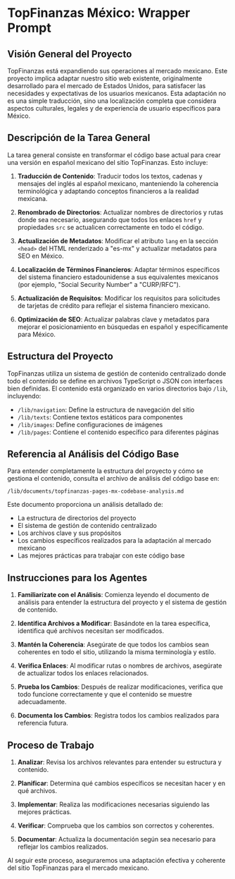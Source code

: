 # TopFinanzas México: Wrapper Prompt

## Visión General del Proyecto

TopFinanzas está expandiendo sus operaciones al mercado mexicano. Este proyecto implica adaptar nuestro sitio web existente, originalmente desarrollado para el mercado de Estados Unidos, para satisfacer las necesidades y expectativas de los usuarios mexicanos. Esta adaptación no es una simple traducción, sino una localización completa que considera aspectos culturales, legales y de experiencia de usuario específicos para México.

## Descripción de la Tarea General

La tarea general consiste en transformar el código base actual para crear una versión en español mexicano del sitio TopFinanzas. Esto incluye:

1. **Traducción de Contenido**: Traducir todos los textos, cadenas y mensajes del inglés al español mexicano, manteniendo la coherencia terminológica y adaptando conceptos financieros a la realidad mexicana.

2. **Renombrado de Directorios**: Actualizar nombres de directorios y rutas donde sea necesario, asegurando que todos los enlaces `href` y propiedades `src` se actualicen correctamente en todo el código.

3. **Actualización de Metadatos**: Modificar el atributo `lang` en la sección `<head>` del HTML renderizado a "es-mx" y actualizar metadatos para SEO en México.

4. **Localización de Términos Financieros**: Adaptar términos específicos del sistema financiero estadounidense a sus equivalentes mexicanos (por ejemplo, "Social Security Number" a "CURP/RFC").

5. **Actualización de Requisitos**: Modificar los requisitos para solicitudes de tarjetas de crédito para reflejar el sistema financiero mexicano.

6. **Optimización de SEO**: Actualizar palabras clave y metadatos para mejorar el posicionamiento en búsquedas en español y específicamente para México.

## Estructura del Proyecto

TopFinanzas utiliza un sistema de gestión de contenido centralizado donde todo el contenido se define en archivos TypeScript o JSON con interfaces bien definidas. El contenido está organizado en varios directorios bajo `/lib`, incluyendo:

- `/lib/navigation`: Define la estructura de navegación del sitio
- `/lib/texts`: Contiene textos estáticos para componentes
- `/lib/images`: Define configuraciones de imágenes
- `/lib/pages`: Contiene el contenido específico para diferentes páginas

## Referencia al Análisis del Código Base

Para entender completamente la estructura del proyecto y cómo se gestiona el contenido, consulta el archivo de análisis del código base en:

`/lib/documents/topfinanzas-pages-mx-codebase-analysis.md`

Este documento proporciona un análisis detallado de:

- La estructura de directorios del proyecto
- El sistema de gestión de contenido centralizado
- Los archivos clave y sus propósitos
- Los cambios específicos realizados para la adaptación al mercado mexicano
- Las mejores prácticas para trabajar con este código base

## Instrucciones para los Agentes

1. **Familiarízate con el Análisis**: Comienza leyendo el documento de análisis para entender la estructura del proyecto y el sistema de gestión de contenido.

2. **Identifica Archivos a Modificar**: Basándote en la tarea específica, identifica qué archivos necesitan ser modificados.

3. **Mantén la Coherencia**: Asegúrate de que todos los cambios sean coherentes en todo el sitio, utilizando la misma terminología y estilo.

4. **Verifica Enlaces**: Al modificar rutas o nombres de archivos, asegúrate de actualizar todos los enlaces relacionados.

5. **Prueba los Cambios**: Después de realizar modificaciones, verifica que todo funcione correctamente y que el contenido se muestre adecuadamente.

6. **Documenta los Cambios**: Registra todos los cambios realizados para referencia futura.

## Proceso de Trabajo

1. **Analizar**: Revisa los archivos relevantes para entender su estructura y contenido.

2. **Planificar**: Determina qué cambios específicos se necesitan hacer y en qué archivos.

3. **Implementar**: Realiza las modificaciones necesarias siguiendo las mejores prácticas.

4. **Verificar**: Comprueba que los cambios son correctos y coherentes.

5. **Documentar**: Actualiza la documentación según sea necesario para reflejar los cambios realizados.

Al seguir este proceso, aseguraremos una adaptación efectiva y coherente del sitio TopFinanzas para el mercado mexicano.
